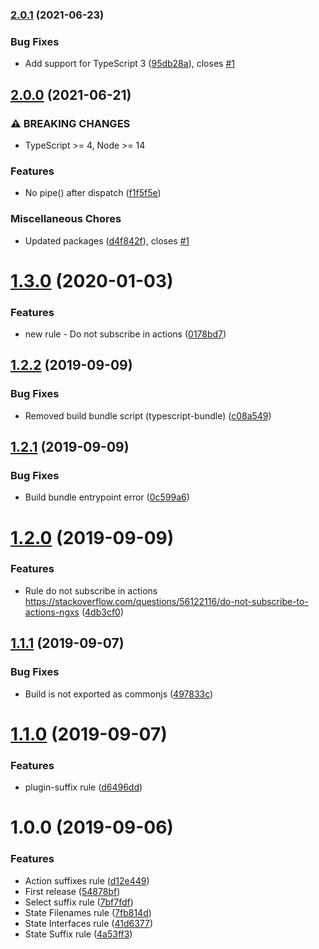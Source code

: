### [2.0.1](https://github.com/unlight/eslint-plugin-ngxs-style-guide/compare/v2.0.0...v2.0.1) (2021-06-23)


### Bug Fixes

* Add support for TypeScript 3 ([95db28a](https://github.com/unlight/eslint-plugin-ngxs-style-guide/commit/95db28abd98a2fb36bb859241d215340f4162c3f)), closes [#1](https://github.com/unlight/eslint-plugin-ngxs-style-guide/issues/1)

## [2.0.0](https://github.com/unlight/eslint-plugin-ngxs-style-guide/compare/v1.3.0...v2.0.0) (2021-06-21)


### ⚠ BREAKING CHANGES

* TypeScript >= 4, Node >= 14

### Features

* No pipe() after dispatch ([f1f5f5e](https://github.com/unlight/eslint-plugin-ngxs-style-guide/commit/f1f5f5e92edd9f1d5c4fcfa8c44620fc66494387))


### Miscellaneous Chores

* Updated packages ([d4f842f](https://github.com/unlight/eslint-plugin-ngxs-style-guide/commit/d4f842f9fe39a373ba6926ad063fa5efd87a1b31)), closes [#1](https://github.com/unlight/eslint-plugin-ngxs-style-guide/issues/1)

# [1.3.0](https://github.com/unlight/eslint-plugin-ngxs-style-guide/compare/v1.2.2...v1.3.0) (2020-01-03)


### Features

* new rule - Do not subscribe in actions ([0178bd7](https://github.com/unlight/eslint-plugin-ngxs-style-guide/commit/0178bd7c57fd29259011fae9d4ddbb490962abb3))

## [1.2.2](https://github.com/unlight/eslint-plugin-ngxs-style-guide/compare/v1.2.1...v1.2.2) (2019-09-09)


### Bug Fixes

* Removed build bundle script (typescript-bundle) ([c08a549](https://github.com/unlight/eslint-plugin-ngxs-style-guide/commit/c08a549))

## [1.2.1](https://github.com/unlight/eslint-plugin-ngxs-style-guide/compare/v1.2.0...v1.2.1) (2019-09-09)


### Bug Fixes

* Build bundle entrypoint error ([0c599a6](https://github.com/unlight/eslint-plugin-ngxs-style-guide/commit/0c599a6))

# [1.2.0](https://github.com/unlight/eslint-plugin-ngxs-style-guide/compare/v1.1.1...v1.2.0) (2019-09-09)


### Features

* Rule do not subscribe in actions https://stackoverflow.com/questions/56122116/do-not-subscribe-to-actions-ngxs ([4db3cf0](https://github.com/unlight/eslint-plugin-ngxs-style-guide/commit/4db3cf0))

## [1.1.1](https://github.com/unlight/eslint-plugin-ngxs-style-guide/compare/v1.1.0...v1.1.1) (2019-09-07)


### Bug Fixes

* Build is not exported as commonjs ([497833c](https://github.com/unlight/eslint-plugin-ngxs-style-guide/commit/497833c))

# [1.1.0](https://github.com/unlight/eslint-plugin-ngxs-style-guide/compare/v1.0.0...v1.1.0) (2019-09-07)


### Features

* plugin-suffix rule ([d6496dd](https://github.com/unlight/eslint-plugin-ngxs-style-guide/commit/d6496dd))

# 1.0.0 (2019-09-06)


### Features

* Action suffixes rule ([d12e449](https://github.com/unlight/eslint-plugin-ngxs-style-guide/commit/d12e449))
* First release ([54878bf](https://github.com/unlight/eslint-plugin-ngxs-style-guide/commit/54878bf))
* Select suffix rule ([7bf7fdf](https://github.com/unlight/eslint-plugin-ngxs-style-guide/commit/7bf7fdf))
* State Filenames rule ([7fb814d](https://github.com/unlight/eslint-plugin-ngxs-style-guide/commit/7fb814d))
* State Interfaces rule ([41d6377](https://github.com/unlight/eslint-plugin-ngxs-style-guide/commit/41d6377))
* State Suffix rule ([4a53ff3](https://github.com/unlight/eslint-plugin-ngxs-style-guide/commit/4a53ff3))
